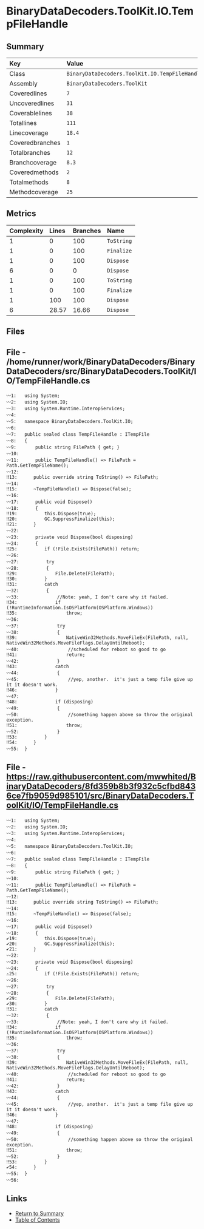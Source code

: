 ﻿# BinaryDataDecoders.ToolKit.IO.TempFileHandle

## Summary

| Key             | Value                                          |
| :-------------- | :--------------------------------------------- |
| Class           | `BinaryDataDecoders.ToolKit.IO.TempFileHandle` |
| Assembly        | `BinaryDataDecoders.ToolKit`                   |
| Coveredlines    | `7`                                            |
| Uncoveredlines  | `31`                                           |
| Coverablelines  | `38`                                           |
| Totallines      | `111`                                          |
| Linecoverage    | `18.4`                                         |
| Coveredbranches | `1`                                            |
| Totalbranches   | `12`                                           |
| Branchcoverage  | `8.3`                                          |
| Coveredmethods  | `2`                                            |
| Totalmethods    | `8`                                            |
| Methodcoverage  | `25`                                           |

## Metrics

| Complexity | Lines | Branches | Name       |
| :--------- | :---- | :------- | :--------- |
| 1          | 0     | 100      | `ToString` |
| 1          | 0     | 100      | `Finalize` |
| 1          | 0     | 100      | `Dispose`  |
| 6          | 0     | 0        | `Dispose`  |
| 1          | 0     | 100      | `ToString` |
| 1          | 0     | 100      | `Finalize` |
| 1          | 100   | 100      | `Dispose`  |
| 6          | 28.57 | 16.66    | `Dispose`  |

## Files

## File - /home/runner/work/BinaryDataDecoders/BinaryDataDecoders/src/BinaryDataDecoders.ToolKit/IO/TempFileHandle.cs

```CSharp
〰1:   using System;
〰2:   using System.IO;
〰3:   using System.Runtime.InteropServices;
〰4:   
〰5:   namespace BinaryDataDecoders.ToolKit.IO;
〰6:   
〰7:   public sealed class TempFileHandle : ITempFile
〰8:   {
〰9:       public string FilePath { get; }
〰10:  
〰11:      public TempFileHandle() => FilePath = Path.GetTempFileName();
〰12:  
‼13:      public override string ToString() => FilePath;
〰14:  
‼15:      ~TempFileHandle() => Dispose(false);
〰16:  
〰17:      public void Dispose()
〰18:      {
‼19:          this.Dispose(true);
‼20:          GC.SuppressFinalize(this);
‼21:      }
〰22:  
〰23:      private void Dispose(bool disposing)
〰24:      {
‼25:          if (!File.Exists(FilePath)) return;
〰26:  
〰27:          try
〰28:          {
‼29:              File.Delete(FilePath);
‼30:          }
‼31:          catch
〰32:          {
〰33:              //Note: yeah, I don't care why it failed.
‼34:              if (!RuntimeInformation.IsOSPlatform(OSPlatform.Windows))
‼35:                  throw;
〰36:  
〰37:              try
〰38:              {
‼39:                  NativeWin32Methods.MoveFileEx(FilePath, null, NativeWin32Methods.MoveFileFlags.DelayUntilReboot);
〰40:                  //scheduled for reboot so good to go
‼41:                  return;
〰42:              }
‼43:              catch
〰44:              {
〰45:                  //yep, another.  it's just a temp file give up it it doesn't work.
‼46:              }
〰47:  
‼48:              if (disposing)
〰49:              {
〰50:                  //something happen above so throw the original exception.
‼51:                  throw;
〰52:              }
‼53:          }
‼54:      }
〰55:  }
```

## File - https://raw.githubusercontent.com/mwwhited/BinaryDataDecoders/8fd359b8b3f932c5cfbd8436ce7fb9059d985101/src/BinaryDataDecoders.ToolKit/IO/TempFileHandle.cs

```CSharp
〰1:   using System;
〰2:   using System.IO;
〰3:   using System.Runtime.InteropServices;
〰4:   
〰5:   namespace BinaryDataDecoders.ToolKit.IO;
〰6:   
〰7:   public sealed class TempFileHandle : ITempFile
〰8:   {
〰9:       public string FilePath { get; }
〰10:  
〰11:      public TempFileHandle() => FilePath = Path.GetTempFileName();
〰12:  
‼13:      public override string ToString() => FilePath;
〰14:  
‼15:      ~TempFileHandle() => Dispose(false);
〰16:  
〰17:      public void Dispose()
〰18:      {
✔19:          this.Dispose(true);
✔20:          GC.SuppressFinalize(this);
✔21:      }
〰22:  
〰23:      private void Dispose(bool disposing)
〰24:      {
⚠25:          if (!File.Exists(FilePath)) return;
〰26:  
〰27:          try
〰28:          {
✔29:              File.Delete(FilePath);
✔30:          }
‼31:          catch
〰32:          {
〰33:              //Note: yeah, I don't care why it failed.
‼34:              if (!RuntimeInformation.IsOSPlatform(OSPlatform.Windows))
‼35:                  throw;
〰36:  
〰37:              try
〰38:              {
‼39:                  NativeWin32Methods.MoveFileEx(FilePath, null, NativeWin32Methods.MoveFileFlags.DelayUntilReboot);
〰40:                  //scheduled for reboot so good to go
‼41:                  return;
〰42:              }
‼43:              catch
〰44:              {
〰45:                  //yep, another.  it's just a temp file give up it it doesn't work.
‼46:              }
〰47:  
‼48:              if (disposing)
〰49:              {
〰50:                  //something happen above so throw the original exception.
‼51:                  throw;
〰52:              }
‼53:          }
✔54:      }
〰55:  }
〰56:  
```

## Links

* [Return to Summary](Summary.md)
* [Table of Contents](../TOC.md)

